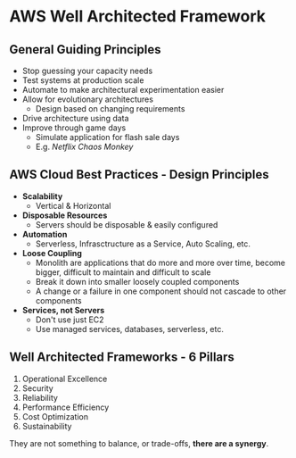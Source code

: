 # AWS Well Architected Framework

## General Guiding Principles

- Stop guessing your capacity needs
- Test systems at production scale
- Automate to make architectural experimentation easier
- Allow for evolutionary architectures
    - Design based on changing requirements
- Drive architecture using data
- Improve through game days
    - Simulate application for flash sale days
    - E.g. *Netflix Chaos Monkey*

## AWS Cloud Best Practices - Design Principles

- **Scalability**
    - Vertical & Horizontal
- **Disposable Resources**
    - Servers should be disposable & easily configured
- **Automation**
    - Serverless, Infrasctructure as a Service, Auto Scaling, etc.
- **Loose Coupling**
    - Monolith are applications that do more and more over time, become bigger, difficult to maintain and difficult to scale
    - Break it down into smaller loosely coupled components
    - A change or a failure in one component should not cascade to other components
- **Services, not Servers**
    - Don't use just EC2
    - Use managed services, databases, serverless, etc.

## Well Architected Frameworks - 6 Pillars

1. Operational Excellence
2. Security
3. Reliability
4. Performance Efficiency
5. Cost Optimization
6. Sustainability

They are not something to balance, or trade-offs, **there are a synergy**.


